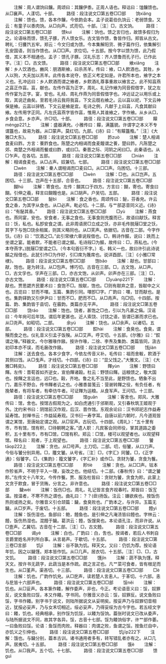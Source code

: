 <!-- { "loadSidebar": true } -->
　　注解：周人谓饷曰饟。周颂曰：其饟伊黍。正周人语也。释诂曰：馌饟馈也。从□襄声。人漾切。十部。
　　路径：段注说文□第五卷□□部
　　饷xiǎnɡ
　　注解：馈也。馈，各本作饟，今依韵会本。孟子说葛伯仇饷云：老弱馈食。又云：有童子以黍肉饷。从□向声。式亮切。十部。〖注〗□，古文饷。
　　路径：段注说文□第五卷□□部
　　馈kuì
　　注解：饷也。馈之言归也，故馈多假归为之。论语咏而馈，馈孔子豚，齐人馈女乐。古文皆作馈，鲁皆作归。郑皆从古文。聘礼：归饔饩五牢。郑云：今文归或为馈。今本集解阳货、微子篇作归，依集解引孔安国语，则当作馈也。从□□声。求位切。十五部。按今字以馈为馈，此乃假借，其义本不相通也。孟子：馈孔子豚。汉礼乐志：齐人馈鲁而孔子行。已作此字。〖注〗□，古文馈。
　　路径：段注说文□第五卷□□部
　　飨xiǎnɡ
　　注解：乡人饮酒也。豳风：朋酒斯飨，曰杀羔羊。传曰：飨，□人飮酒也。其牲，乡人以狗，大夫加以羔羊。此传各本讹夺，依正义考定如是。许君所本也，飨字之本义也。孔冲远曰：乡人飮酒而谓之飨者，乡飮酒礼尊事重故以飨言之。此不知亯燕之亯正作亯。亯，献也。左传作亯为正字，周礼、礼记作飨为同音假借字，犹之左传作宴为正字。宴，安也。礼经、周礼作燕为同音假借字也。冲远证之以用乐或上取，其说迂曲矣。至若毛诗云我将我亯，下文云旣右飨之。云以亯以祀，下文云神保是飨。云亯以骍牺，下文云是飨是宜。毛诗之例，凡献于上曰亯，凡食其献曰飨。左传用字正同。凡左氏亯燕字皆作亯，惟用人其谁飨之，字作飨。从乡从□，乡食会意。乡亦声。许□切。十部。
　　路径：段注说文□第五卷□□部
　　饛ménɡp221上
　　注解：盛器满皃。小雅传曰：饛，满簋貌。许谓字之本义不专谓簋也，故易为器。从□蒙声。莫红切。九部。《诗》曰：“有饛簋飧。”〖注〗《大雅□大东》。
　　路径：段注说文□第五卷□□部
　　飵zuò
　　注解：楚人相谒食麦曰飵。方言：餥飵食也。陈楚之内相谒而食麦饘谓之餥，楚曰飵。凡陈楚之郊、南楚之外相谒而餐或曰酢，或曰□。秦晋之际、河阴之闲曰□。此秦语也。从□乍声。在各切。五部。
　　路径：段注说文□第五卷□□部
　　□nián
　　注解：相谒食麦也。从□占声。奴兼切。七部。
　　路径：段注说文□第五卷□□部
　　□wèn
　　注解：秦人谓相谒而□麦曰□。从□□声。乌困切。十三部。
　　路径：段注说文□第五卷□□部
　　□wèn
　　注解：□也。从□岂声。五困切。十三部。岂声在十五部，合音也。
　　路径：段注说文□第五卷□□部
　　餬hú
　　注解：寄食也。左传：餬其口于四方。方言曰：餬，寄也。寄食曰餬。引伸之羲，释言曰餬饘也是。从□胡声。户吴切。五部。
　　路径：段注说文□第五卷□□部
　　飶bì
　　注解：食之香也。周颂传曰：飶，芬香皃。许云食之香，为其字从食也。从□必声。毗必切。十二部。与艹部苾音同义近。《诗》曰：“有飶其香。”
　　路径：段注说文□第五卷□□部
　　□yù
　　注解：燕食也。燕同宴，安也。安食者，无事之食也。无事食则充腹而已，故语曰猒饫。释言曰：饫，私也。私卽安食之谓。此非周语房□立成之饫，亦非毛传脱屦□堂之饫，其字下与饱□饶余相属，则其义略同也。从□芺声。依据切。古音在二部。今字作饫。《诗》曰：“饮酒之□。”此引常棣六章说叚借也。□，韩诗作醧，说曰：跣而上坐谓之宴。能者飮，不能者已谓之醧。毛诗叚□为醧，故传曰：□，燕私也。(今本夺燕字。)脱屦□堂谓之□。（今本句首衍不字。）毛、韩义一也，故曰许引此诗说醧之叚借也。此犹引作□为作好，引□席为篾席也。说详酉部。〖注〗《小雅□常棣》。
　　路径：段注说文□第五卷□□部
　　饱bǎo
　　注解：猒也。甘部曰：猒，饱也。是为转注。从□包声。博巧切。古音在三部。□，古文饱，从□声。□，古文孚也。孚声在三部。□，亦古文饱，从卯声。卯声亦在三部。〖注〗□，亦古文饱。
　　路径：段注说文□第五卷□□部
　　□yuànp221下
　　注解：猒也。贾思勰齐民要术曰：食饱不□。按猒，饱也。□则有猒弃之意，皆猒中之义也。吕览曰：甘而不噮。玉篇、集韵引同。噮卽□字。广韵曰：噮，甘而猒也。是也。集韵铎韵又引伊尹曰：甘而不□，肥而不□。从□肙声。乌□切。十四部。按篇、韵、集韵皆于县切，在霰韵。类篇亦无平声。
　　路径：段注说文□第五卷□□部
　　饶ráo
　　注解：饱也。饶者，甚饱之□也，引以为凡甚之偁。汉谣曰：今年尙可后年饶。谓后年更甚也。近人索饶、讨饶之语，皆谓已甚而求已也。从□尧声。如昭切。二部。
　　余yú
　　注解：饶也。从□余声。以诸切。五部。
　　路径：段注说文□第五卷□□部
　　餀hài
　　注解：食臭也。食臭，谓殠而食之也。仪礼音义引孟子饭殠。从□艾声。呼艾切。十五部。《尔雅》曰：“餀谓之喙。”释器文。今尔雅喙作餯。按许作喙，二徐、李焘及集韵、类篇皆同，汲古初印本亦不误，而毛扆改作餯。
　　路径：段注说文□第五卷□□部
　　饯jiàn
　　注解：送去食也。各本少食字，今依左传音义补。毛传曰：祖而舍軷，飮酒于其侧曰饯。从□戋声。才线切。十四部。《诗》曰：“显父饯之。”大雅文。〖注〗《大雅□韩奕》。
　　路径：段注说文□第五卷□□部
　　餫yùn
　　注解：野馈曰餫。左传：晋荀首如齐逆女，宣伯餫诸榖。杜云：野馈曰餫。运粮馈之，敬大国也。按餫之言运也，远□也。榖，齐地。鲁之礼不当至此，是野馈也。牺象不出门，嘉乐不野合。传书餫者讥之也。小雅黍苗笺云：营谢转餫之役，有负任者，有挽辇者，有将车者，有牵彷牛者。可证餫为运粮。从食军声。王问切。十三部。
　　路径：段注说文□第五卷□□部
　　馆ɡuǎn
　　注解：客舍也。郑风、大雅传曰：馆，舍也。按馆古假观为之，如白虎通引于邠斯观，又引春秋筑王姬观于外。沈约宋书曰：阴馆前汉作观，后汉、晋作馆。东观余论曰：汉书郊祀志作益寿延寿馆。封禅书云：作益延寿观。汉书衍一寿字耳。自唐以前六朝时，凡今道观皆谓之某馆，至唐始定谓之观。从□官声。古玩切。十四部。《周礼》：“五十里有市，市有馆，馆有积，□待朝聘之客。”遗人职：凡宾客会同师役，掌其道路之委积，五十里有市，市有□馆，□馆有积。郑云：□馆，楼可以观望者也。以观望释馆。释名曰：观者，于上观望也。
　　路径：段注说文□第五卷□□部
　　饕tāop222上
　　注解：贪也。从□号声。土刀切。二部。叨，俗饕，从口刀声。今俗与饕分别异用。□，籒文饕。从号省。〖注〗□，《字汇》同饕。□，《正字通》：俗饕字。□，《集韵》：籀文饕字，《字汇补》或作□。贪财为饕，贪食为餮。
　　路径：段注说文□第五卷□□部
　　飻tiè
　　注解：贪也。从□□声。铉本作殄省声，不明于平入一理，妄改之也。他结切。十二部。《春秋传》曰：“谓之饕飻。”左传文十八年文。今传作餮。贾、服及杜皆曰：贪财为饕，贪食为飻。此蒙上文贪于飮食，冒于货贿，分言之。非许意也。
　　路径：段注说文□第五卷□□部
　　饖wèi
　　注解：饭伤□也。周礼、礼记皆言食齐视春时。郑皆曰：饭宐温。按温者，不寒不热之谓也。曲礼曰：？？(毌)扬饭。注云：嫌欲疾也。按饭伤热则或扬之矣。尔雅音义引仓颉篇：饖，食臭败也。广韵本之，与许异。玉篇无饖。从□岁声。于废切。十五部。
　　路径：段注说文□第五卷□□部
　　饐yì
　　注解：饭伤湿也。鱼部曰：鲍，饐鱼也。是引伸之凡淹渍皆曰饐也。字林云：饐，饭伤热湿也。混饐于饖。葛洪云：饐，饭馊臭也。本论语孔注，而非许说。从□壹声。乙冀切。古音在十二部。〖注〗□，古文饐。
　　路径：段注说文□第五卷□□部
　　谒yè
　　注解：白也。广韵曰：白，吿也。按谒者，若后人书刺自言爵里姓名并列所白事。从言曷声。于歇切。十五部。
　　路径：段注说文□第三卷□言部
　　饥jī
　　注解：谷不孰为饥。释天文。又曰：仍饥为荐。按论语年饥，因之以饖馑。郑本皆作饥。从□几声。居衣切。十五部。〖注〗□、□，古文饥。
　　路径：段注说文□第五卷□□部
　　馑jǐn
　　注解：蔬不孰为馑。释天文。按许书无蔬字，此蔬当是本作疏。疏之言疋也。凡艹菜可食者，皆有根足而生也。从□堇声。渠吝切。十三部。
　　路径：段注说文□第五卷□□部
　　□è
　　注解：饥也。广韵作饥皃。从□戹声，读若楚人言恚人。于革切。十六部。恚与戹皆十六部声也。
　　路径：段注说文□第五卷□□部
　　馁něi
　　注解：饥也。从□妥声。各本篆作餧，解作委声，非也，今正。考论语音义曰：馁，奴罪反，说文鱼败曰馁，本又作餧。字书同。尔雅音义亦云：馁，奴罪反。说文鱼败曰馁，字书作餧。别字书于说文，则陆所据说文从妥明矣。按妥声乃与奴罪切音相近，犹挼必妥声，乃与女禾切相近。绥必妥声，乃得妥绥为古今字也。若五经文字曰：餧，饥也。经典相承，别作馁为饥馁，以餧为馁饷。葢张时说文已改从委声，与陆所据说文不同，故其字各异。馁，古音十七部。馁为餧饷俗字，许艹部作萎。一曰鱼败曰馁。论语：鱼馁而肉败。释器曰：肉谓之败，鱼谓之馁。按鱼烂自中，亦饥义之引伸也。
　　路径：段注说文□第五卷□□部
　　饥jīp222下
　　注解：饿也。与饖分别，葢本古训。诸书通用者多有，转写错乱者亦有之。从□几声。居夷切。十五部。
　　路径：段注说文□第五卷□□部
　　饿è
　　注解：饥也。从□我声。五个切。十七部。
　　路径：段注说文□第五卷□□部
　　馈ɡuì
